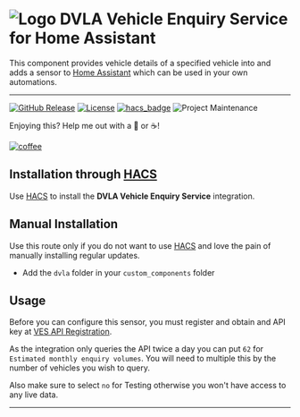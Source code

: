 # ![Logo](https://github.com/jampez77/DVLA-Vehicle-Enquiry-Service/blob/main/logo.png "DVLA Logo") DVLA Vehicle Enquiry Service for Home Assistant

This component provides vehicle details of a specified vehicle into and adds a sensor to [Home Assistant](https://www.home-assistant.io/) which can be used in your own automations.

---

[![GitHub Release][releases-shield]][releases]
[![License][license-shield]](LICENSE.md)
[![hacs_badge](https://img.shields.io/badge/HACS-Default-orange.svg?style=for-the-badge)](https://github.com/custom-components/hacs)
![Project Maintenance][maintenance-shield]


Enjoying this? Help me out with a :beers: or :coffee:!

[![coffee](https://www.buymeacoffee.com/assets/img/custom_images/black_img.png)](https://www.buymeacoffee.com/jampez77)


## Installation through [HACS](https://hacs.xyz/)
Use [HACS](https://hacs.xyz/) to install the **DVLA Vehicle Enquiry Service** integration.

## Manual Installation
Use this route only if you do not want to use [HACS](https://hacs.xyz/) and love the pain of manually installing regular updates.
* Add the `dvla` folder in your `custom_components` folder

## Usage

Before you can configure this sensor, you must register and obtain and API key at [VES API Registration](https://register-for-ves.driver-vehicle-licensing.api.gov.uk/).

As the integration only queries the API twice a day you can put `62` for `Estimated monthly enquiry volumes`. You will need to multiple this by the number of vehicles you wish to query.

Also make sure to select `no` for Testing otherwise you won't have access to any live data.

---

[commits-shield]: https://img.shields.io/github/commit-activity/y/jampez77/DVLA-Vehicle-Enquiry-Services.svg?style=for-the-badge
[commits]: https://github.com/jampez77/DVLA-Vehicle-Enquiry-Service/commits/main
[license-shield]: https://img.shields.io/github/license/jampez77/DVLA-Vehicle-Enquiry-Service.svg?style=for-the-badge
[maintenance-shield]: https://img.shields.io/badge/Maintainer-Jamie%20Nandhra--Pezone-blue
[releases-shield]: https://img.shields.io/github/v/release/jampez77/DVLA-Vehicle-Enquiry-Service.svg?style=for-the-badge
[releases]: https://github.com/jampez77/DVLA-Vehicle-Enquiry-Service/releases 
